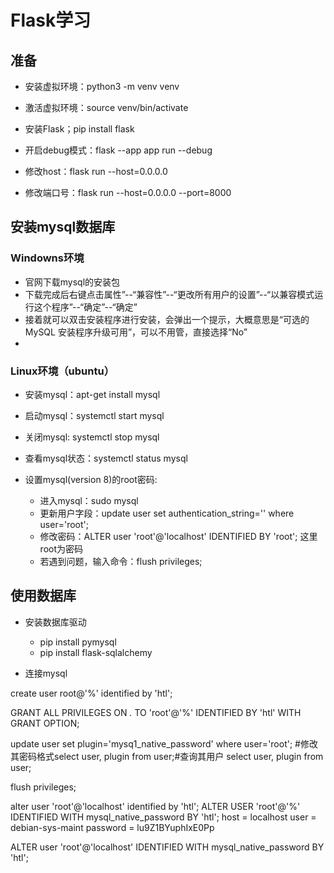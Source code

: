 # Flask学习

## 准备
- 安装虚拟环境：python3 -m venv venv

- 激活虚拟环境：source venv/bin/activate

- 安装Flask；pip install flask

- 开启debug模式：flask --app app run --debug

- 修改host：flask run --host=0.0.0.0

- 修改端口号：flask run --host=0.0.0.0 --port=8000

## 安装mysql数据库
### Windowns环境
- 官网下载mysql的安装包
- 下载完成后右键点击属性”--“兼容性”--“更改所有用户的设置”--“以兼容模式运行这个程序”--“确定”--“确定”  
- 接着就可以双击安装程序进行安装，会弹出一个提示，大概意思是“可选的 MySQL 安装程序升级可用”，可以不用管，直接选择“No”  
- 


### Linux环境（ubuntu）
- 安装mysql：apt-get install mysql
- 启动mysql：systemctl start mysql
- 关闭mysql: systemctl stop mysql
- 查看mysql状态：systemctl status mysql

- 设置mysql(version 8)的root密码:
  - 进入mysql：sudo mysql
  - 更新用户字段：update user set authentication_string='' where user='root';
  - 修改密码：ALTER user 'root'@'localhost' IDENTIFIED BY 'root'; 这里root为密码
  - 若遇到问题，输入命令：flush privileges;



## 使用数据库
- 安装数据库驱动
  - pip install pymysql
  - pip install flask-sqlalchemy

- 连接mysql

create user root@'%' identified by 'htl';

GRANT ALL PRIVILEGES ON *.* TO 'root'@'%' IDENTIFIED BY 'htl' WITH GRANT OPTION;

update user set plugin='mysq1_native_password' where user='root'; #修改其密码格式select user, plugin from user;#查询其用户
select user, plugin from user;


flush privileges;

alter user 'root'@'localhost' identified by 'htl';
ALTER USER 'root'@'%' IDENTIFIED WITH mysql_native_password BY 'htl';
host     = localhost
user     = debian-sys-maint
password = lu9Z1BYuphIxE0Pp


ALTER user 'root'@'localhost' IDENTIFIED WITH mysql_native_password BY 'htl';
